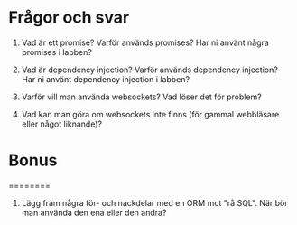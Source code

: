 # Frågor och svar

1. Vad är ett promise? Varför används promises? Har ni använt några promises i labben?

  <!-- Svara här -->

2. Vad är dependency injection? Varför används dependency injection? Har ni använt dependency injection i labben?

  <!-- Svara här -->
  
3. Varför vill man använda websockets? Vad löser det för problem?

  <!-- Svara här -->

4. Vad kan man göra om websockets inte finns (för gammal webbläsare eller något liknande)?

  <!-- Svara här -->

#  Bonus
========

1. Lägg fram några för- och nackdelar med en ORM mot "rå SQL". När bör man använda den ena eller den andra?
